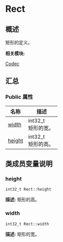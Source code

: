 # Rect


## 概述

矩形的定义。

**相关模块:**

[Codec](_codec.md)


## 汇总


### Public 属性

  | 名称 | 描述 | 
| -------- | -------- |
| [width](#width) | int32_t<br/>矩形的宽。&nbsp; | 
| [height](#height) | int32_t<br/>矩形的高。&nbsp; | 


## 类成员变量说明


### height

  
```
int32_t Rect::height
```
**描述:**
矩形的高。


### width

  
```
int32_t Rect::width
```
**描述:**
矩形的宽。
